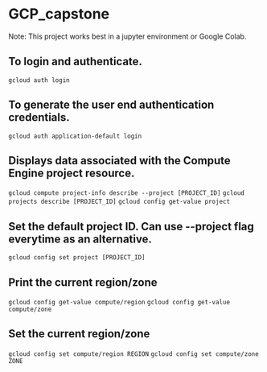 # GCP_capstone

Note: This project works best in a jupyter environment or Google Colab.

## To login and authenticate.
`gcloud auth login`

## To generate the user end authentication credentials.
`gcloud auth application-default login`

## Displays data associated with the Compute Engine project resource.
`gcloud compute project-info describe --project [PROJECT_ID]`
`gcloud projects describe [PROJECT_ID]`
`gcloud config get-value project`

## Set the default project ID. Can use --project flag everytime as an alternative.
`gcloud config set project [PROJECT_ID]`

## Print the current region/zone
`gcloud config get-value compute/region`
`gcloud config get-value compute/zone`

## Set the current region/zone
`gcloud config set compute/region REGION`
`gcloud config set compute/zone ZONE`